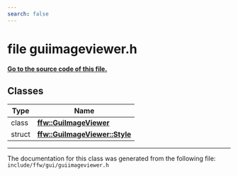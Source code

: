 ```yaml
---
search: false
---
```


# file guiimageviewer.h

**[Go to the source code of this file.](guiimageviewer_8h_source.md)**
## Classes

|Type|Name|
|-----|-----|
|class|[**ffw::GuiImageViewer**](classffw_1_1_gui_image_viewer.md)|
|struct|[**ffw::GuiImageViewer::Style**](structffw_1_1_gui_image_viewer_1_1_style.md)|




----------------------------------------
The documentation for this class was generated from the following file: `include/ffw/gui/guiimageviewer.h`
